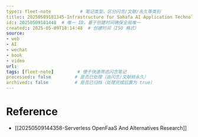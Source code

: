 ```yaml
---
type:: fleet-note           # 笔记类型，区分闪念/文献/永久等类别
title:: 20250509181345-Infrastructure for Sahafa AI Application Technology Design Document
id:: 20250509181448  # 唯一 ID，基于创建时间确保全局唯一
created:: 2025-05-09T18:14:48  # 创建时间（ISO 格式）
source:
- web
- AI
- wechat
- book
- video
url:
tags: [fleet-note]         # 便于快速筛选闪念笔记
processed:: false         # 是否已处理（由闪念/文献转永久）
archived:: false          # 是否已归档（处理完成后置为 true）
---
```



# Reference
* [[20250509144358-Serverless OpenFaaS And Alternatives Research]]